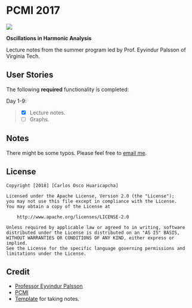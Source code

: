 # PCMI 2017
[![](http://projects.ias.edu/pcmi/pcmibanner2016.jpg)](https://pcmi.ias.edu/program-uss/2018)

**Oscillations in Harmonic Analysis** 

Lecture notes from the summer program led by Prof. Eyvindur Palsson of Virginia Tech.


## User Stories

The following **required** functionality is completed:

Day 1-9:

> - [x] Lecture notes.
> - [ ] Graphs.

## Notes

There might be some typos. Please feel free to [email me](coscohua@mail.sfu.edu).


## License

    Copyright [2018] [Carlos Osco Huaricapcha]

    Licensed under the Apache License, Version 2.0 (the "License");
    you may not use this file except in compliance with the License.
    You may obtain a copy of the License at

        http://www.apache.org/licenses/LICENSE-2.0

    Unless required by applicable law or agreed to in writing, software
    distributed under the License is distributed on an "AS IS" BASIS,
    WITHOUT WARRANTIES OR CONDITIONS OF ANY KIND, either express or implied.
    See the License for the specific language governing permissions and
    limitations under the License.


## Credit
- [Professor Eyvindur Palsson](https://www.math.vt.edu/people/palsson/)
- [PCMI](https://pcmi.ias.edu/)
- [Template](github.org/christhomson/lecture-notes) for taking notes.
